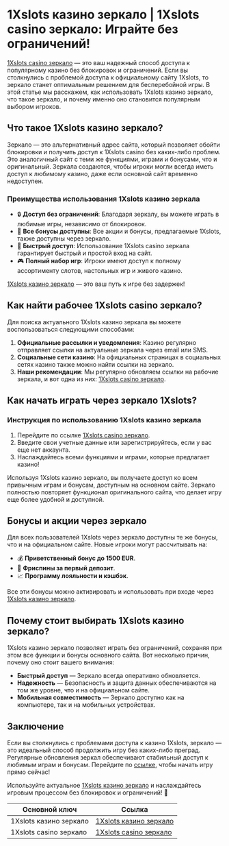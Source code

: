 # 1Xslots казино зеркало | 1Xslots casino зеркало: Играйте без ограничений!

[1Xslots casino зеркало](https://brandplay.link/R4xfxqdm) — это ваш надежный способ доступа к популярному казино без блокировок и ограничений. Если вы столкнулись с проблемой доступа к официальному сайту 1Xslots, то зеркало станет оптимальным решением для бесперебойной игры. В этой статье мы расскажем, как использовать 1Xslots казино зеркало, что такое зеркало, и почему именно оно становится популярным выбором игроков.

## Что такое 1Xslots казино зеркало?

Зеркало — это альтернативный адрес сайта, который позволяет обойти блокировки и получить доступ к 1Xslots casino без каких-либо проблем. Это аналогичный сайт с теми же функциями, играми и бонусами, что и оригинальный. Зеркала создаются, чтобы игроки могли всегда иметь доступ к любимому казино, даже если основной сайт временно недоступен. 

### Преимущества использования 1Xslots казино зеркала

- 🔒 **Доступ без ограничений**: Благодаря зеркалу, вы можете играть в любимые игры, независимо от блокировок.
- 💸 **Все бонусы доступны**: Все акции и бонусы, предлагаемые 1Xslots, также доступны через зеркало.
- 🚀 **Быстрый доступ**: Использование 1Xslots casino зеркала гарантирует быстрый и простой вход на сайт.
- 🎮 **Полный набор игр**: Игроки имеют доступ к полному ассортименту слотов, настольных игр и живого казино.

[1Xslots казино зеркало](https://brandplay.link/R4xfxqdm) — это ваш путь к игре без задержек!

## Как найти рабочее 1Xslots casino зеркало?

Для поиска актуального 1Xslots казино зеркала вы можете воспользоваться следующими способами:

1. **Официальные рассылки и уведомления**: Казино регулярно отправляет ссылки на актуальные зеркала через email или SMS.
2. **Социальные сети казино**: На официальных страницах в социальных сетях казино также можно найти ссылки на зеркало.
3. **Наши рекомендации**: Мы регулярно обновляем ссылки на рабочие зеркала, и вот одна из них: [1Xslots casino зеркало](https://brandplay.link/R4xfxqdm).

## Как начать играть через зеркало 1Xslots?

### Инструкция по использованию 1Xslots казино зеркала

1. Перейдите по ссылке [1Xslots casino зеркало](https://brandplay.link/R4xfxqdm).
2. Введите свои учетные данные или зарегистрируйтесь, если у вас еще нет аккаунта.
3. Наслаждайтесь всеми функциями и играми, которые предлагает казино!

Используя 1Xslots казино зеркало, вы получаете доступ ко всем привычным играм и бонусам, доступным на основном сайте. Зеркало полностью повторяет функционал оригинального сайта, что делает игру еще более удобной и доступной.

## Бонусы и акции через зеркало

Для всех пользователей 1Xslots через зеркало доступны те же бонусы, что и на официальном сайте. Новые игроки могут рассчитывать на:

- 💰 **Приветственный бонус до 1500 EUR**.
- 🎰 **Фриспины за первый депозит**.
- 📈 **Программу лояльности и кэшбэк**.

Все эти бонусы можно активировать и использовать при входе через [1Xslots казино зеркало](https://brandplay.link/R4xfxqdm).

## Почему стоит выбирать 1Xslots казино зеркало?

1Xslots казино зеркало позволяет играть без ограничений, сохраняя при этом все функции и бонусы основного сайта. Вот несколько причин, почему оно стоит вашего внимания:

- **Быстрый доступ** — Зеркало всегда оперативно обновляется.
- **Надежность** — Безопасность и защита данных обеспечиваются на том же уровне, что и на официальном сайте.
- **Мобильная совместимость** — Зеркало доступно как на компьютере, так и на мобильных устройствах.

## Заключение

Если вы столкнулись с проблемами доступа к казино 1Xslots, зеркало — это идеальный способ продолжить игру без каких-либо преград. Регулярные обновления зеркал обеспечивают стабильный доступ к любимым играм и бонусам. Перейдите по [ссылке](https://brandplay.link/R4xfxqdm), чтобы начать игру прямо сейчас!

Используйте актуальное [1Xslots казино зеркало](https://brandplay.link/R4xfxqdm) и наслаждайтесь игровым процессом без блокировок и ограничений! 🎉

| Основной ключ         | Ссылка                                              |
|-----------------------|-----------------------------------------------------|
| 1Xslots казино зеркало | [1Xslots казино зеркало](https://brandplay.link/R4xfxqdm) |
| 1Xslots casino зеркало | [1Xslots casino зеркало](https://brandplay.link/R4xfxqdm) |

